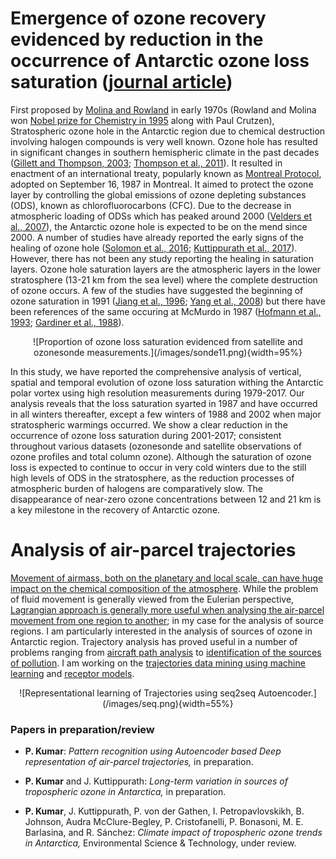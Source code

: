 <!--
.. title: Research
.. slug: research
.. date: 2020-05-07 05:52:47 UTC+05:30
.. tags: 
.. category: 
.. link: 
.. description: 
.. type: text
-->

<!--For Altmetric badges-->
<script type='text/javascript' src='https://d1bxh8uas1mnw7.cloudfront.net/assets/embed.js'></script>
	
<!--For Dimensions badges-->
<script async src="https://badge.dimensions.ai/badge.js" charset="utf-8"></script>

# Emergence of ozone recovery evidenced by reduction in the occurrence of Antarctic ozone loss saturation ([journal article](https://www.nature.com/articles/s41612-018-0052-6))



First proposed by [Molina and Rowland](https://www.nature.com/articles/249810a0) in early 1970s (Rowland and Molina won [Nobel prize for Chemistry in 1995](https://www.nobelprize.org/prizes/chemistry/1995/summary/) along with Paul Crutzen), Stratospheric ozone hole in the Antarctic region due to chemical destruction involving halogen compounds is very well known. Ozone hole has resulted in significant changes in southern hemispheric climate in the past decades ([Gillett and Thompson, 2003](https://science.sciencemag.org/content/302/5643/273.full); [Thompson et al., 2011](https://www.nature.com/articles/ngeo1296)). It resulted in enactment of an international treaty, popularly known as [Montreal Protocol](https://ozone.unep.org/treaties/montreal-protocol), adopted on September 16, 1987 in Montreal. It aimed to protect the ozone layer by controlling the global emissions of ozone depleting substances (ODS), known as chlorofluorocarbons (CFC). Due to the decrease in atmospheric loading of ODSs which has peaked around 2000 ([Velders et al., 2007](https://www.pnas.org/content/104/12/4814)), the Antarctic ozone hole is expected to be on the mend since 2000. A number of studies have already reported the early signs of the healing of ozone hole ([Solomon et al., 2016](https://science.sciencemag.org/content/353/6296/269.full); [Kuttippurath et al., 2017](https://www.nature.com/articles/s41598-017-00722-7)). However, there has not been any study reporting the healing in saturation layers. Ozone hole saturation layers are the atmospheric layers in the lower stratosphere (13-21 km from the sea level) where the complete destruction of ozone occurs. A few of the studies have suggested the beginning of ozone saturation in 1991 ([Jiang et al., 1996](https://agupubs.onlinelibrary.wiley.com/doi/abs/10.1029/96JD00063); [Yang et al., 2008](https://agupubs.onlinelibrary.wiley.com/doi/full/10.1029/2007JD009675)) but there have been references of the same occuring at McMurdo in 1987 ([Hofmann et al., 1993](https://agupubs.onlinelibrary.wiley.com/doi/abs/10.1029/93JD02092); [Gardiner et al., 1988](https://agupubs.onlinelibrary.wiley.com/doi/abs/10.1029/GL015i008p00901)).

<center>
![Proportion of ozone loss saturation evidenced from satellite and ozonesonde measurements.](/images/sonde11.png){width=95%}
</center>

In this study, we have reported the comprehensive analysis of vertical, spatial and temporal evolution of ozone loss saturation withing the Antarctic polar vortex using high resolution measurements during 1979-2017. Our analysis reveals that the loss saturation syarted in 1987 and have occurred in all winters thereafter, except a few winters of 1988 and 2002 when major stratospheric warmings occurred. We show a clear reduction in the occurrence of ozone loss saturation during 2001-2017; consistent throughout various datasets (ozonesonde and satellite observations of ozone profiles and total column ozone). Although the saturation of ozone loss is expected to continue to occur in very cold winters due to the still high levels of ODS in the stratosphere, as the reduction processes of atmospheric burden of halogens are comparatively slow. The disappearance of near-zero ozone concentrations between 12 and 21 km is a key milestone in the recovery of Antarctic ozone.

<div class="container">
<div class="row">

<div class='col-lg-4 col-md-11.1 col-sm-11.1 col-11.1 ml-auto'>
  <div data-badge-type='medium-donut' class='altmetric-embed' data-doi='10.1038/s41612-018-0052-6' data-badge-popover="right"></div>
  <p></p>
</div>


<div class='col-lg-4 col-md-11.1 col-sm-11.1 col-11.1 ml-auto'>
  <div class="__dimensions_badge_embed__" data-doi="10.1038/s41612-018-0052-6" data-legend="hover-right"></div>
</div>
</div>
</div>





# Analysis of air-parcel trajectories

[Movement of airmass, both on the planetary and local scale, can have huge impact on the chemical composition of the atmosphere](https://linkinghub.elsevier.com/retrieve/pii/S0169809511002948). While the problem of fluid movement is generally viewed from the Eulerian perspective, [Lagrangian approach is generally more useful when analysing the air-parcel movement from one region to another](https://www.atmos-chem-phys.net/15/7877/2015/); in my case for the analysis of source regions. I am particularly interested in the analysis of sources of ozone in Antarctic region. Trajectory analysis has proved useful in a number of problems ranging from [aircraft path analysis](https://arc.aiaa.org/doi/abs/10.2514/1.G000537?journalCode=jgcd) to [identification of the sources of pollution](https://agupubs.onlinelibrary.wiley.com/doi/full/10.1029/2005JD006577). I am working on the [trajectories data mining using machine learning](https://www.mdpi.com/2220-9964/6/7/210) and [receptor models](https://enveurope.springeropen.com/articles/10.1186/s12302-019-0233-x).

<center>
![Representational learning of Trajectories using seq2seq Autoencoder.](/images/seq.png){width=55%} 
</center>

### Papers in preparation/review

-   **P. Kumar**: *Pattern recognition using Autoencoder based Deep representation of air-parcel trajectories,* in preparation.

-   **P. Kumar** and J. Kuttippurath: *Long-term variation in sources of tropospheric ozone in Antarctica,* in preparation.

-   **P. Kumar**, J. Kuttippurath, P. von der Gathen, I. Petropavlovskikh, B. Johnson, Audra McClure-Begley, P. Cristofanelli, P. Bonasoni, M. E. Barlasina, and R. Sánchez: *Climate impact of tropospheric ozone trends in Antarctica,* Environmental Science & Technology, under review.

